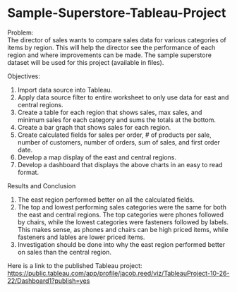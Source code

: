 # Sample-Superstore-Tableau-Project

Problem:  
The director of sales wants to compare sales data for various categories of items by region.  This will help the director see the performance of each region and where improvements can be made. The sample superstore dataset will be used for this project (available in files).

Objectives:  
1. Import data source into Tableau.
2. Apply data source filter to entire worksheet to only use data for east and central regions.
3. Create a table for each region that shows sales, max sales, and minimum sales for each category and sums the totals at the bottom.
4. Create a bar graph that shows sales for each region.
5. Create calculated fields for sales per order, # of products per sale, number of customers, number of orders, sum of sales, and first order date.
6. Develop a map display of the east and central regions. 
7. Develop a dashboard that displays the above charts in an easy to read format.

Results and Conclusion
1. The east region performed better on all the calculated fields. 
2. The top and lowest performing sales categories were the same for both the east and central regions.  The top categories were phones followed by chairs, while the lowest categories were fasteners followed by labels.  This makes sense, as phones and chairs can be high priced items, while fasteners and lables are lower priced items.
3. Investigation should be done into why the east region performed better on sales than the central region.

Here is a link to the published Tableau project: https://public.tableau.com/app/profile/jacob.reed/viz/TableauProject-10-26-22/Dashboard1?publish=yes
